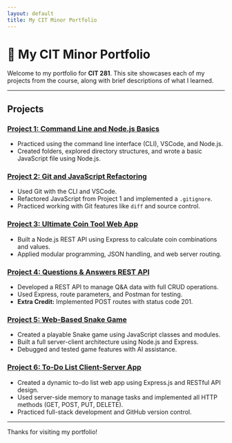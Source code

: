 ```yaml
---
layout: default
title: My CIT Minor Portfolio
---
```


# 📁 My CIT Minor Portfolio

Welcome to my portfolio for **CIT 281**. This site showcases each of my projects from the course, along with brief descriptions of what I learned.

---

## Projects

### [Project 1: Command Line and Node.js Basics](#)
- Practiced using the command line interface (CLI), VSCode, and Node.js.
- Created folders, explored directory structures, and wrote a basic JavaScript file using Node.js.

### [Project 2: Git and JavaScript Refactoring](#)
- Used Git with the CLI and VSCode.
- Refactored JavaScript from Project 1 and implemented a `.gitignore`.
- Practiced working with Git features like `diff` and source control.

### [Project 3: Ultimate Coin Tool Web App](#)
- Built a Node.js REST API using Express to calculate coin combinations and values.
- Applied modular programming, JSON handling, and web server routing.

### [Project 4: Questions & Answers REST API](#)
- Developed a REST API to manage Q&A data with full CRUD operations.
- Used Express, route parameters, and Postman for testing.
- **Extra Credit:** Implemented POST routes with status code 201.

### [Project 5: Web-Based Snake Game](#)
- Created a playable Snake game using JavaScript classes and modules.
- Built a full server-client architecture using Node.js and Express.
- Debugged and tested game features with AI assistance.

### [Project 6: To-Do List Client-Server App](#)
- Created a dynamic to-do list web app using Express.js and RESTful API design.
- Used server-side memory to manage tasks and implemented all HTTP methods (GET, POST, PUT, DELETE).
- Practiced full-stack development and GitHub version control.

---

Thanks for visiting my portfolio!
